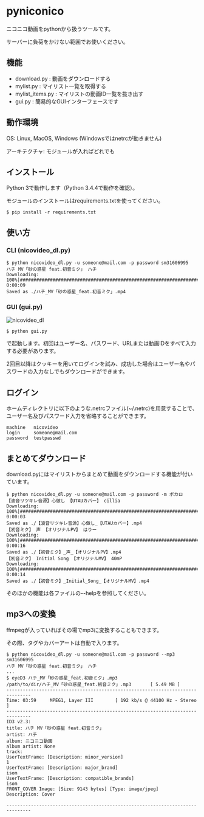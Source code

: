 # pyniconico

ニコニコ動画をpythonから扱うツールです。

サーバーに負荷をかけない範囲でお使いください。

## 機能

 * download.py : 動画をダウンロードする
 * mylist.py : マイリスト一覧を取得する
 * mylist_items.py : マイリストの動画ID一覧を抜き出す
 * gui.py : 簡易的なGUIインターフェースです

## 動作環境

OS: Linux, MacOS, Windows (Windowsではnetrcが動きません)

アーキテクチャ: モジュールが入ればどれでも

## インストール

Python 3で動作します（Python 3.4.4で動作を確認）。

モジュールのインストールはrequirements.txtを使ってください。

```
$ pip install -r requirements.txt
```

## 使い方

### CLI (nicovideo_dl.py)

```
$ python nicovideo_dl.py -u someone@mail.com -p password sm31606995
ハチ MV「砂の惑星 feat.初音ミク」 ハチ
Downloading: 100%|#######################################################################################|Time: 0:00:09
Saved as ./ハチ_MV「砂の惑星_feat.初音ミク」.mp4
```

### GUI (gui.py)

![nicovideo_dl](https://user-images.githubusercontent.com/980141/29416522-5452b716-83a1-11e7-9372-379a0f72bb9e.png)

```
$ python gui.py
```

で起動します。初回はユーザー名、パスワード、URLまたは動画IDをすべて入力する必要があります。

2回目以降はクッキーを用いてログインを試み、成功した場合はユーザー名やパスワードの入力なしでもダウンロードができます。

## ログイン

ホームディレクトリに以下のような.netrcファイル(~/.netrc)を用意することで、ユーザー名及びパスワード入力を省略することができます。

```
machine   nicovideo
login     someone@mail.com
password  testpasswd
```

## まとめてダウンロード

download.pyにはマイリストからまとめて動画をダウンロードする機能が付いています。

```
$ python nicovideo_dl.py -u someone@mail.com -p password -m ボカロ
【波音リツキレ音源】心做し 【UTAUカバー】 cillia
Downloading: 100%|#######################################################################################|Time: 0:00:03
Saved as ./【波音リツキレ音源】心做し_【UTAUカバー】.mp4
【初音ミク】 声 【オリジナルPV】 はりー
Downloading: 100%|#######################################################################################|Time: 0:00:16
Saved as ./【初音ミク】_声_【オリジナルPV】.mp4
【初音ミク】 Initial Song 【オリジナルMV】 40mP
Downloading: 100%|#######################################################################################|Time: 0:00:14
Saved as ./【初音ミク】_Initial_Song_【オリジナルMV】.mp4
```

そのほかの機能は各ファイルの--helpを参照してください。

## mp3への変換

ffmpegが入っていればその場でmp3に変換することもできます。

その際、タグやカバーアートは自動で入ります。

```
$ python nicovideo_dl.py -u someone@mail.com -p password --mp3 sm31606995
ハチ MV「砂の惑星 feat.初音ミク」 ハチ
...
$ eyeD3 ハチ_MV「砂の惑星_feat.初音ミク」.mp3
/path/to/dir/ハチ_MV「砂の惑星_feat.初音ミク」.mp3       [ 5.49 MB ]
-------------------------------------------------------------------------------
Time: 03:59     MPEG1, Layer III        [ 192 kb/s @ 44100 Hz - Stereo ]
-------------------------------------------------------------------------------
ID3 v2.3:
title: ハチ MV「砂の惑星 feat.初音ミク」
artist: ハチ
album: ニコニコ動画
album artist: None
track:
UserTextFrame: [Description: minor_version]
1
UserTextFrame: [Description: major_brand]
isom
UserTextFrame: [Description: compatible_brands]
isom
FRONT_COVER Image: [Size: 9143 bytes] [Type: image/jpeg]
Description: Cover

-------------------------------------------------------------------------------
```
